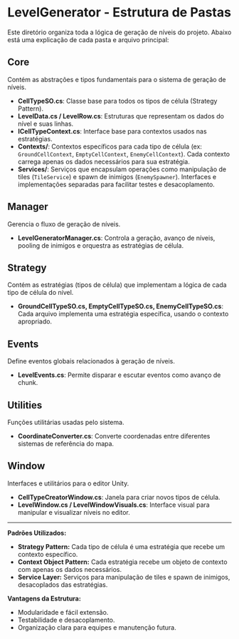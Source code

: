 # LevelGenerator - Estrutura de Pastas

Este diretório organiza toda a lógica de geração de níveis do projeto. Abaixo está uma explicação de cada pasta e arquivo principal:

## Core
Contém as abstrações e tipos fundamentais para o sistema de geração de níveis.
- **CellTypeSO.cs**: Classe base para todos os tipos de célula (Strategy Pattern).
- **LevelData.cs / LevelRow.cs**: Estruturas que representam os dados do nível e suas linhas.
- **ICellTypeContext.cs**: Interface base para contextos usados nas estratégias.
- **Contexts/**: Contextos específicos para cada tipo de célula (ex: `GroundCellContext`, `EmptyCellContext`, `EnemyCellContext`). Cada contexto carrega apenas os dados necessários para sua estratégia.
- **Services/**: Serviços que encapsulam operações como manipulação de tiles (`TileService`) e spawn de inimigos (`EnemySpawner`). Interfaces e implementações separadas para facilitar testes e desacoplamento.

## Manager
Gerencia o fluxo de geração de níveis.
- **LevelGeneratorManager.cs**: Controla a geração, avanço de níveis, pooling de inimigos e orquestra as estratégias de célula.

## Strategy
Contém as estratégias (tipos de célula) que implementam a lógica de cada tipo de célula do nível.
- **GroundCellTypeSO.cs, EmptyCellTypeSO.cs, EnemyCellTypeSO.cs**: Cada arquivo implementa uma estratégia específica, usando o contexto apropriado.

## Events
Define eventos globais relacionados à geração de níveis.
- **LevelEvents.cs**: Permite disparar e escutar eventos como avanço de chunk.

## Utilities
Funções utilitárias usadas pelo sistema.
- **CoordinateConverter.cs**: Converte coordenadas entre diferentes sistemas de referência do mapa.

## Window
Interfaces e utilitários para o editor Unity.
- **CellTypeCreatorWindow.cs**: Janela para criar novos tipos de célula.
- **LevelWindow.cs / LevelWindowVisuals.cs**: Interface visual para manipular e visualizar níveis no editor.

---

**Padrões Utilizados:**
- **Strategy Pattern:** Cada tipo de célula é uma estratégia que recebe um contexto específico.
- **Context Object Pattern:** Cada estratégia recebe um objeto de contexto com apenas os dados necessários.
- **Service Layer:** Serviços para manipulação de tiles e spawn de inimigos, desacoplados das estratégias.

**Vantagens da Estrutura:**
- Modularidade e fácil extensão.
- Testabilidade e desacoplamento.
- Organização clara para equipes e manutenção futura.
